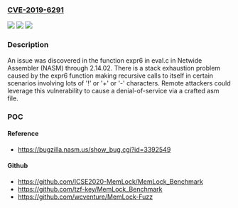 ### [CVE-2019-6291](https://cve.mitre.org/cgi-bin/cvename.cgi?name=CVE-2019-6291)
![](https://img.shields.io/static/v1?label=Product&message=n%2Fa&color=blue)
![](https://img.shields.io/static/v1?label=Version&message=n%2Fa&color=blue)
![](https://img.shields.io/static/v1?label=Vulnerability&message=n%2Fa&color=brighgreen)

### Description

An issue was discovered in the function expr6 in eval.c in Netwide Assembler (NASM) through 2.14.02. There is a stack exhaustion problem caused by the expr6 function making recursive calls to itself in certain scenarios involving lots of '!' or '+' or '-' characters. Remote attackers could leverage this vulnerability to cause a denial-of-service via a crafted asm file.

### POC

#### Reference
- https://bugzilla.nasm.us/show_bug.cgi?id=3392549

#### Github
- https://github.com/ICSE2020-MemLock/MemLock_Benchmark
- https://github.com/tzf-key/MemLock_Benchmark
- https://github.com/wcventure/MemLock-Fuzz

